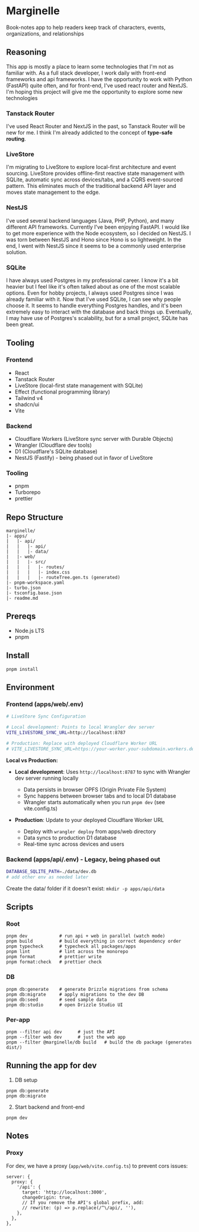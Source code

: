 # Marginelle
Book-notes app to help readers keep track of characters, events, organizations, and relationships
## Reasoning
This app is mostly a place to learn some technologies that I'm not as familiar with. As a full stack developer, I work daily with front-end frameworks and api frameworks. I have the opportunity to work with Python (FastAPI) quite often, and for front-end, I've used react router and NextJS. I'm hoping this project will give me the opportunity to explore some new technologies
### Tanstack Router
I've used React Router and NextJS in the past, so Tanstack Router will be new for me. I think I'm already addicted to the concept of **type-safe routing**.
### LiveStore
I'm migrating to LiveStore to explore local-first architecture and event sourcing. LiveStore provides offline-first reactive state management with SQLite, automatic sync across devices/tabs, and a CQRS event-sourced pattern. This eliminates much of the traditional backend API layer and moves state management to the edge.
### NestJS
I've used several backend languages (Java, PHP, Python), and many different API frameworks. Currently I've been enjoying FastAPI. I would like to get more experience with the Node ecosystem, so I decided on NestJS. I was torn between NestJS and Hono since Hono is so lightweight. In the end, I went with NestJS since it seems to be a commonly used enterprise solution.
### SQLite
I have always used Postgres in my professional career. I know it's a bit heavier but I feel like it's often talked about as one of the most scalable options. Even for hobby projects, I always used Postgres since I was already familiar with it. Now that I've used SQLite, I can see why people choose it. It seems to handle everything Postgres handles, and it's been extremely easy to interact with the database and back things up. Eventually, I may have use of Postgres's scalability, but for a small project, SQLite has been great.
## Tooling
### Frontend
- React
- Tanstack Router
- LiveStore (local-first state management with SQLite)
- Effect (functional programming library)
- Tailwind v4
- shadcn/ui
- Vite
### Backend
- Cloudflare Workers (LiveStore sync server with Durable Objects)
- Wrangler (Cloudflare dev tools)
- D1 (Cloudflare's SQLite database)
- NestJS (Fastify) - being phased out in favor of LiveStore
### Tooling
- pnpm
- Turborepo
- prettier
## Repo Structure 
```
marginelle/
|- apps/
|   |- api/
|   |   |- api/
|   |   |- data/
|   |- web/
|   |   |- src/
|   |   |   |- routes/
|   |   |   |- index.css 
|   |   |   |- routeTree.gen.ts (generated)
|- pnpm-workspace.yaml
|- turbo.json 
|- tsconfig.base.json 
|- readme.md 
```
## Prereqs
- Node.js LTS
- pnpm 

## Install
```
pnpm install
```

## Environment

### Frontend (apps/web/.env)
```bash
# LiveStore Sync Configuration

# Local development: Points to local Wrangler dev server
VITE_LIVESTORE_SYNC_URL=http://localhost:8787

# Production: Replace with deployed Cloudflare Worker URL
# VITE_LIVESTORE_SYNC_URL=https://your-worker.your-subdomain.workers.dev
```

**Local vs Production:**
- **Local development**: Uses `http://localhost:8787` to sync with Wrangler dev server running locally
  - Data persists in browser OPFS (Origin Private File System)
  - Sync happens between browser tabs and to local D1 database
  - Wrangler starts automatically when you run `pnpm dev` (see vite.config.ts)

- **Production**: Update to your deployed Cloudflare Worker URL
  - Deploy with `wrangler deploy` from apps/web directory
  - Data syncs to production D1 database
  - Real-time sync across devices and users

### Backend (apps/api/.env) - Legacy, being phased out
```bash
DATABASE_SQLITE_PATH=./data/dev.db
# add other env as needed later
```
Create the data/ folder if it doesn't exist:
`mkdir -p apps/api/data`

## Scripts
### Root
```
pnpm dev            # run api + web in parallel (watch mode)
pnpm build          # build everything in correct dependency order
pnpm typecheck      # typecheck all packages/apps
pnpm lint           # lint across the monorepo
pnpm format         # prettier write
pnpm format:check   # prettier check
```
### DB
```
pnpm db:generate    # generate Drizzle migrations from schema
pnpm db:migrate     # apply migrations to the dev DB
pnpm db:seed        # seed sample data
pnpm db:studio      # open Drizzle Studio UI
```
### Per-app
```
pnpm --filter api dev      # just the API
pnpm --filter web dev      # just the web app
pnpm --filter @marginelle/db build   # build the db package (generates dist/)
```
## Running the app for dev
1. DB setup
```
pnpm db:generate
pnpm db:migrate
```
2. Start backend and front-end
```
pnpm dev
```

## Notes
### Proxy
For dev, we have a proxy (`app/web/vite.config.ts`) to prevent cors issues:
```
server: {
  proxy: {
    '/api': {
      target: 'http://localhost:3000',
      changeOrigin: true,
      // If you remove the API's global prefix, add:
      // rewrite: (p) => p.replace(/^\/api/, ''),
    },
  },
},
```
